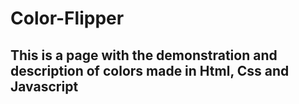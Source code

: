 # Color-Flipper
## This is a page with the demonstration and description of colors made in Html, Css and Javascript 
